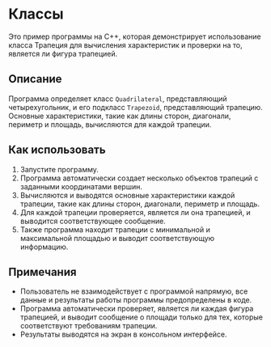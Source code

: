 # Классы

Это пример программы на C++, которая демонстрирует использование класса Трапеция для вычисления характеристик и проверки на то, является ли фигура трапецией.

## Описание

Программа определяет класс `Quadrilateral`, представляющий четырехугольник, и его подкласс `Trapezoid`, представляющий трапецию. Основные характеристики, такие как длины сторон, диагонали, периметр и площадь, вычисляются для каждой трапеции.

## Как использовать

1. Запустите программу.
2. Программа автоматически создает несколько объектов трапеций с заданными координатами вершин.
3. Вычисляются и выводятся основные характеристики каждой трапеции, такие как длины сторон, диагонали, периметр и площадь.
4. Для каждой трапеции проверяется, является ли она трапецией, и выводится соответствующее сообщение.
5. Также программа находит трапеции с минимальной и максимальной площадью и выводит соответствующую информацию.

## Примечания

- Пользователь не взаимодействует с программой напрямую, все данные и результаты работы программы предопределены в коде.
- Программа автоматически проверяет, является ли каждая фигура трапецией, и выводит сообщение о площади только для тех, которые соответствуют требованиям трапеции.
- Результаты выводятся на экран в консольном интерфейсе.

